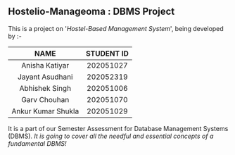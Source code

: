## Hostelio-Manageoma : DBMS Project
This is a project on '*Hostel-Based Management System*', being developed by :-

NAME  | STUDENT ID
:---: | :---:
Anisha Katiyar  | 202051027
Jayant Asudhani  | 202052319
Abhishek Singh  | 202051006
Garv Chouhan  | 202051070
Ankur Kumar Shukla  | 202051029

It is a part of our Semester Assessment for Database Management Systems (DBMS). 
_It is going to cover all the needful and essential concepts of a fundamental DBMS!_
